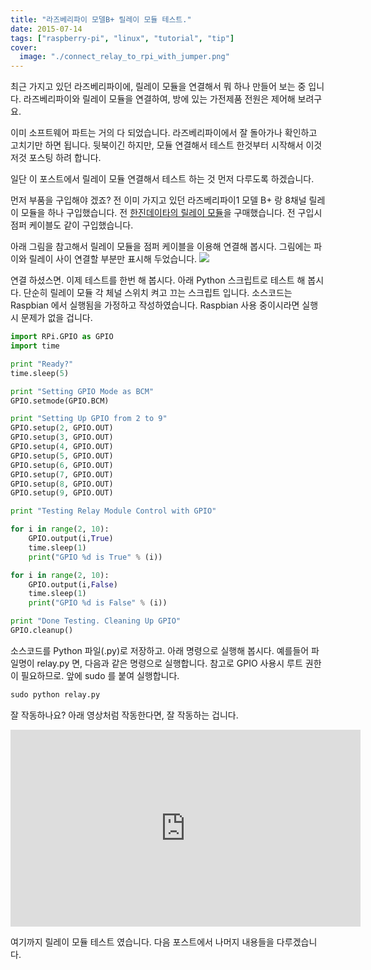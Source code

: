 ```yaml
---
title: "라즈베리파이 모델B+ 릴레이 모듈 테스트."
date: 2015-07-14
tags: ["raspberry-pi", "linux", "tutorial", "tip"]
cover:
  image: "./connect_relay_to_rpi_with_jumper.png"
---
```

최근 가지고 있던 라즈베리파이에, 릴레이 모듈을 연결해서 뭐 하나 만들어 보는 중 입니다.
라즈베리파이와 릴레이 모듈을 연결하여, 방에 있는 가전제품 전원은 제어해 보려구요.

이미 소프트웨어 파트는 거의 다 되었습니다. 라즈베리파이에서 잘 돌아가나 확인하고 고치기만 하면 됩니다.
뒷북이긴 하지만, 모듈 연결해서 테스트 한것부터 시작해서 이것저것 포스팅 하려 합니다.

일단 이 포스트에서 릴레이 모듈 연결해서 테스트 하는 것 먼저 다루도록 하겠습니다.

먼저 부품을 구입해야 겠죠? 전 이미 가지고 있던 라즈베리파이1 모델 B+ 랑 8채널 릴레이 모듈을 하나 구입했습니다.
전 [한진데이타의 릴레이 모듈](http://toolparts.co.kr/front/php/product.php?product_no=45658&main_cate_no=&display_group=)을 구매했습니다. 전 구입시 점퍼 케이블도 같이 구입했습니다.

아래 그림을 참고해서 릴레이 모듈을 점퍼 케이블을 이용해 연결해 봅시다.
그림에는 파이와 릴레이 사이 연결할 부분만 표시해 두었습니다.
![]("/blogimgs/connect_relay_to_rpi_with_jumper.png")

연결 하셨스면. 이제 테스트를 한번 해 봅시다.
아래 Python 스크립트로 테스트 해 봅시다. 단순히 릴레이 모듈 각 체널 스위치 켜고 끄는 스크립트 입니다.
소스코드는 Raspbian 에서 실행됨을 가정하고 작성하였습니다. Raspbian 사용 중이시라면 실행시 문제가 없을 겁니다.
```python
import RPi.GPIO as GPIO
import time

print "Ready?"
time.sleep(5)

print "Setting GPIO Mode as BCM"
GPIO.setmode(GPIO.BCM)

print "Setting Up GPIO from 2 to 9"
GPIO.setup(2, GPIO.OUT)
GPIO.setup(3, GPIO.OUT)
GPIO.setup(4, GPIO.OUT)
GPIO.setup(5, GPIO.OUT)
GPIO.setup(6, GPIO.OUT)
GPIO.setup(7, GPIO.OUT)
GPIO.setup(8, GPIO.OUT)
GPIO.setup(9, GPIO.OUT)

print "Testing Relay Module Control with GPIO"

for i in range(2, 10):
    GPIO.output(i,True)
    time.sleep(1)
    print("GPIO %d is True" % (i))

for i in range(2, 10):
    GPIO.output(i,False)
    time.sleep(1)
    print("GPIO %d is False" % (i))

print "Done Testing. Cleaning Up GPIO"
GPIO.cleanup()
```

소스코드를 Python 파일(.py)로 저장하고. 아래 명령으로 실행해 봅시다.
예를들어 파일명이 relay.py 면, 다음과 같은 명령으로 실행합니다.
참고로 GPIO 사용시 루트 권한이 필요하므로. 앞에 sudo 를 붙여 실행합니다.
```python
sudo python relay.py
```

잘 작동하나요? 아래 영상처럼 작동한다면, 잘 작동하는 겁니다.

<iframe width="560" height="315" src="https://www.youtube.com/embed/TvI9tKXkbiQ" frameborder="0" allowfullscreen> </iframe>

여기까지 릴레이 모듈 테스트 였습니다. 다음 포스트에서 나머지 내용들을 다루겠습니다.

